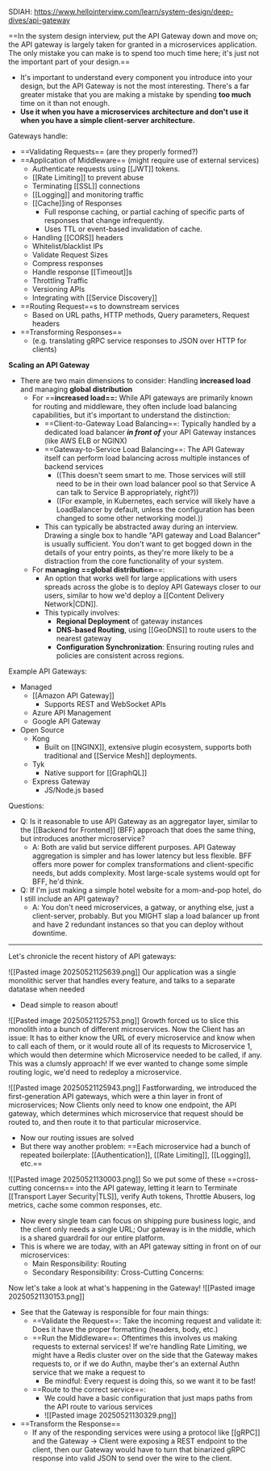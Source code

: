 SDIAH: https://www.hellointerview.com/learn/system-design/deep-dives/api-gateway 




==In the system design interview, put the API Gateway down and move on; the API gateway is largely taken for granted in a microservices application. The only mistake you can make is to spend too much time here; it's just not the important part of your design.==
- It's important to understand every component you introduce into your design, but the API Gateway is not the most interesting. There's a far greater mistake that you are making a mistake by spending **too much** time on it than not enough.
- **Use it when you have a microservices architecture and don't use it when you have a simple client-server architecture.**


Gateways handle:
- ==Validating Requests== (are they properly formed?)
- ==Application of Middleware== (might require use of external services)
	- Authenticate requests using [[JWT]] tokens.
	- [[Rate Limiting]] to prevent abuse
	- Terminating [[SSL]] connections
	- [[Logging]] and monitoring traffic
	- [[Cache]]ing of Responses
		- Full response caching, or partial caching of specific parts of responses that change infrequently.
		- Uses TTL or event-based invalidation of cache.
	- Handling [[CORS]] headers
	- Whitelist/blacklist IPs
	- Validate Request Sizes
	- Compress responses
	- Handle response [[Timeout]]s
	- Throttling Traffic
	- Versioning APIs
	- Integrating with [[Service Discovery]]
- ==Routing Request==s to downstream services
	- Based on URL paths, HTTP methods, Query parameters, Request headers
- ==Transforming Responses==
	- (e.g. translating gRPC service responses to JSON over HTTP for clients)


**Scaling an API Gateway**
- There are two main dimensions to consider: Handling **increased load** and managing **global distribution**
	- For ==**increased load==:** While API gateways are primarily known for routing and middleware, they often include load balancing capabilities, but it's important to understand the distinction:
		- ==Client-to-Gateway Load Balancing==: Typically handled by a dedicated load balancer ***in front of*** your API Gateway instances (like AWS ELB or NGINX)
		- ==Gateway-to-Service Load Balancing==: The API Gateway itself can perform load balancing across multiple instances of backend services
			- ((This doesn't seem smart to me. Those services will still need to be in their own load balancer pool so that Service A can talk to Service B appropriately, right?))
			- ((For example, in Kubernetes, each service will likely have a LoadBalancer by default, unless the configuration has been changed to some other networking model.))
		- This can typically be abstracted away during an interview. Drawing a single box to handle "API gateway and Load Balancer" is usually sufficient. You don't want to get bogged down in the details of your entry points, as they're more likely to be a distraction from the core functionality of your system.
	- For **managing ==global distribution**==:
		- An option that works well for large applications with users spreads across the globe is to deploy API Gateways closer to our users, similar to how we'd deploy a [[Content Delivery Network|CDN]].
		- This typically involves:
			- **Regional Deployment** of gateway instances
			- **DNS-based Routing**, using [[GeoDNS]] to route users to the nearest gateway
			- **Configuration Synchronization**: Ensuring routing rules and policies are consistent across regions.

Example API Gateways:
- Managed
	- [[Amazon API Gateway]]
		- Supports REST and WebSocket APIs
	- Azure API Management
	- Google API Gateway
- Open Source
	- Kong
		- Built on [[NGINX]], extensive plugin ecosystem, supports both traditional and [[Service Mesh]] deployments.
	- Tyk
		- Native support for [[GraphQL]]
	- Express Gateway
		- JS/Node.js based


Questions:
- Q: Is it reasonable to use API Gateway as an aggregator layer, similar to the [[Backend for Frontend]] (BFF) approach that does the same thing, but introduces another microservice?
	- A: Both are valid but service different purposes. API Gateway aggregation is simpler and has lower latency but less flexible. BFF offers more power for complex transformations and client-specific needs, but adds complexity. Most large-scale systems would opt for BFF, he'd think.
- Q: If I'm just making a simple hotel website for a mom-and-pop hotel, do I still include an API gateway?
	- A: You don't need microservices, a gatway, or anything else, just a client-server, probably. But you MIGHT slap a load balancer up front and have 2 redundant instances so that you can deploy without downtime. 


--------


Let's chronicle the recent history of API gateways:

![[Pasted image 20250521125639.png]]
Our application was a single monolithic server that handles every feature, and talks to a separate datatase when needed
- Dead simple to reason about!


![[Pasted image 20250521125753.png]]
Growth forced us to slice this monolith into a bunch of different microservices.
Now the Client has an issue: It has to either know the URL of every microservice and know when to call each of them, or it would route all of its requests to Microservice 1, which would then determine which Microservice needed to be called, if any.
This was a clumsly approach! If we ever wanted to change some simple routing logic, we'd need to redeploy a microservice.


![[Pasted image 20250521125943.png]]
Fastforwarding, we introduced the first-generation API gateways, which were a thin layer in front of microservices; Now Clients only need to know one endpoint, the API gateway, which determines which microservice that request should be routed to, and then route it to that particular microservice.
- Now our routing issues are solved
- But there way another problem: ==Each microservice had a bunch of repeated boilerplate: [[Authentication]], [[Rate Limiting]], [[Logging]], etc.==




![[Pasted image 20250521130003.png]]
So we put some of these ==cross-cutting concerns== into the API gateway, letting it learn to Terminate [[Transport Layer Security|TLS]], verify Auth tokens, Throttle Abusers, log metrics, cache some common responses, etc.
- Now every single team can focus on shipping pure business logic, and the client only needs a single URL; Our gateway is in the middle, which is a shared guardrail for our entire platform.
- This is where we are today, with an API gateway sitting in front on of our microservices:
	- Main Responsibility: Routing
	- Secondary Responsibility: Cross-Cutting Concerns:


Now let's take a look at what's happening in the Gateway!
![[Pasted image 20250521130153.png]]
- See that the Gateway is responsible for four main things:
	- ==Validate the Request==: Take the incoming request and validate it: Does it have the proper formatting (headers, body, etc.)
	- ==Run the Middleware==: Oftentimes this involves us making requests to external services! If we're handling Rate Limiting, we might have a Redis cluster over on the side that the Gateway makes requests to, or if we do Authn, maybe ther's an external Authn service that we make a request to
		- Be mindful: Every request is doing this, so we want it to be fast!
	- ==Route to the correct service==:
		- We could have a basic configuration that just maps paths from the API route to various services
		- ![[Pasted image 20250521130329.png]]
- ==Transform the Response==
	- If any of the responding services were using a protocol like [[gRPC]] and the Gateway -> Client were exposing a REST endpoint to the client, then our Gateway would have to turn that binarized gRPC response into valid JSON to send over the wire to the client.





